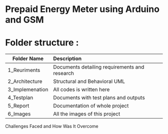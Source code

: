 # Prepaid Energy Meter using Arduino and GSM


# Folder structure :
|     Folder Name               |              Description                  |
|-------------------------------|:------------------------------------------| 
|1_Reuriments	|Documents detailing requirements and research |
|2_Architecture	|Structural and Behavioral UML|
|3_Implemenation|	All codes is written here|
|4_Testplan |	Documents with test plans and outputs|
|5_Report|	Documentation of whole project|
|6_Images	|All the images of this project|

Challenges Faced and How Was It Overcome
